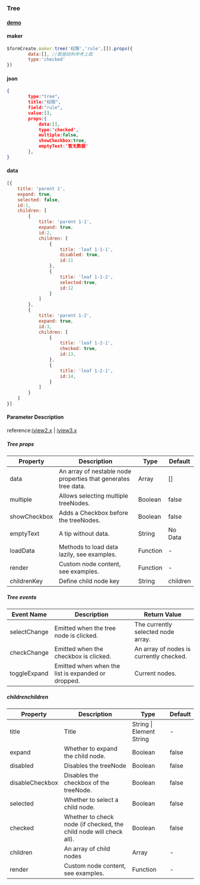 ### Tree

#### [demo](https://jsrun.net/AehKp/edit)
#### maker
```js
$formCreate.maker.tree('权限','rule',[]).props({
        data:[], //数据结构参考上面
        type:'checked'
})
```

#### json
```json
{
        type:"tree",
        title:"权限",
        field:"rule",
        value:[],
        props:{
            data:[],
            type:'checked',
            multiple:false,
            showCheckbox:true,
            emptyText:'暂无数据'
        },
}
```

#### data
```js
[{
    title: 'parent 1',
    expand: true,
    selected: false,
    id:1,
    children: [
        {
            title: 'parent 1-1',
            expand: true,
            id:2,
            children: [
                {
                    title: 'leaf 1-1-1',
                    disabled: true,
                    id:11
                },
                {
                    title: 'leaf 1-1-2',
                    selected:true,
                    id:12
                }
            ]
        },
        {
            title: 'parent 1-2',
            expand: true,
            id:3,
            children: [
                {
                    title: 'leaf 1-2-1',
                    checked: true,
                    id:13,
                },
                {
                    title: 'leaf 1-2-1',
                    id:14,
                }
            ]
        }
    ]
}]
```

#### Parameter Description

reference:[iview2.x](http://v2.iviewui.com/components/tree#API) | [iview3.x](https://www.iviewui.com/components/tree#API)

##### Tree props

| Property      | Description                                                  | Type     | Default  |
| ------------- | ------------------------------------------------------------ | -------- | -------- |
| data          | An array of nestable node properties that generates tree data. | Array    | []       |
| multiple      | Allows selecting multiple treeNodes.                         | Boolean  | false    |
| showCheckbox | Adds a Checkbox before the treeNodes.                        | Boolean  | false    |
| emptyText    | A tip without data.                                          | String   | No Data  |
| loadData     | Methods to load data lazily, see examples.                   | Function | -        |
| render        | Custom node content, see examples.                           | Function | -        |
| childrenKey  | Define child node key                                        | String   | children |

##### Tree events

| Event Name    | Description                                        | Return Value                            |
| ------------- | -------------------------------------------------- | --------------------------------------- |
| selectChange | Emitted when the tree node is clicked.             | The currently selected node array.      |
| checkChange  | Emitted when the checkbox is clicked.              | An array of nodes is currently checked. |
| toggleExpand | Emitted when when the list is expanded or dropped. | Current nodes.                          |

##### childrenchildren

| Property        | Description                                                  | Type                     | Default |
| --------------- | ------------------------------------------------------------ | ------------------------ | ------- |
| title           | Title                                                        | String \| Element String | -       |
| expand          | Whether to expand the child node.                            | Boolean                  | false   |
| disabled        | Disables the treeNode                                        | Boolean                  | false   |
| disableCheckbox | Disables the checkbox of the treeNode.                       | Boolean                  | false   |
| selected        | Whether to select a child node.                              | Boolean                  | false   |
| checked         | Whether to check node (if checked, the child node will check all). | Boolean                  | false   |
| children        | An array of child nodes                                      | Array                    | -       |
| render          | Custom node content, see examples.                           | Function                 | -       |

